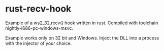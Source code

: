 # rust-recv-hook

Example of a ws2_32.recv() hook written in rust.
Compiled with toolchain nightly-i686-pc-windows-msvc.

Example works only on 32 bit and Windows. Inject the DLL into a process with the injector of your choice.
